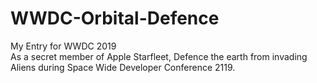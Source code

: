 # WWDC-Orbital-Defence
My Entry for WWDC 2019 <br/>
As a secret member of Apple Starfleet, Defence the earth from invading Aliens during Space Wide Developer Conference 2119.

